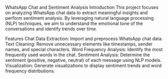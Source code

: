WhatsApp Chat and Sentiment Analysis
Introduction
This project focuses on analyzing WhatsApp chat data to extract meaningful insights and perform sentiment analysis. By leveraging natural language processing (NLP) techniques, we aim to understand the emotional tone of the conversations and identify trends over time.

Features
Chat Data Extraction: Import and preprocess WhatsApp chat data.
Text Cleaning: Remove unnecessary elements like timestamps, sender names, and special characters.
Word Frequency Analysis: Identify the most frequently used words in the chat.
Sentiment Analysis: Determine the sentiment (positive, negative, neutral) of each message using NLP models.
Visualization: Generate visualizations to display sentiment trends and word frequency distributions.
